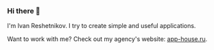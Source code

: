 ### Hi there 👋

I'm Ivan Reshetnikov.
I try to create simple and useful applications.

Want to work with me? Check out my agency's website: [app-house.ru](https://app-house.ru).

